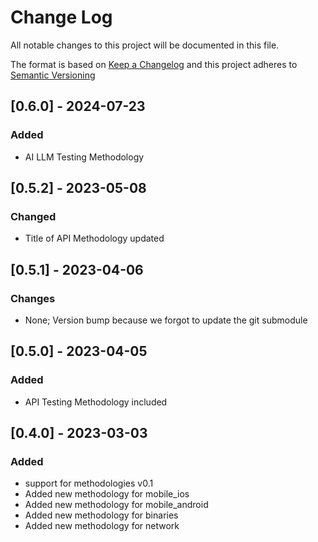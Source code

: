 # Change Log
All notable changes to this project will be documented in this file.

The format is based on [Keep a Changelog](http://keepachangelog.com/) and this project adheres to [Semantic Versioning](http://semver.org/)

## [0.6.0] - 2024-07-23

### Added
- AI LLM Testing Methodology

## [0.5.2] - 2023-05-08

### Changed
- Title of API Methodology updated

## [0.5.1] - 2023-04-06

### Changes
- None; Version bump because we forgot to update the git submodule

## [0.5.0] - 2023-04-05

### Added
- API Testing Methodology included

## [0.4.0] - 2023-03-03

### Added
- support for methodologies v0.1
- Added new methodology for mobile_ios
- Added new methodology for mobile_android
- Added new methodology for binaries
- Added new methodology for network
